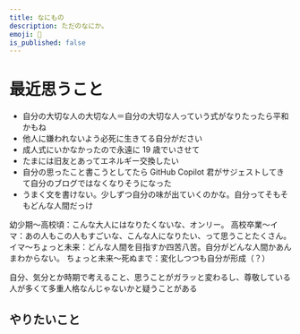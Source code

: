 ```yaml
---
title: なにもの
description: ただのなにか。
emoji: 🤫
is_published: false
---
```


# 最近思うこと

- 自分の大切な人の大切な人＝自分の大切な人っていう式がなりたったら平和かもね
- 他人に嫌われないよう必死に生きてる自分がださい
- 成人式にいかなかったので永遠に 19 歳でいさせて
- たまには旧友とあってエネルギー交換したい
- 自分の思ったこと書こうとしてたら GitHub Copilot 君がサジェストしてきて自分のブログではなくなりそうになった
- うまく文を書けない。少しずつ自分の味が出ていくのかな。自分ってそもそもどんな人間だっけ

幼少期〜高校頃：こんな大人にはなりたくないな、オンリー。
高校卒業〜イマ：あの人もこの人もすごいな、こんな人になりたい、って思うことたくさん。
イマ〜ちょっと未来：どんな人間を目指すか四苦八苦。自分がどんな人間かあんまわからない。
ちょっと未来〜死ぬまで：変化しつつも自分が形成（？）

自分、気分とか時期で考えること、思うことがガラッと変わるし、尊敬している人が多くて多重人格なんじゃないかと疑うことがある

## やりたいこと
